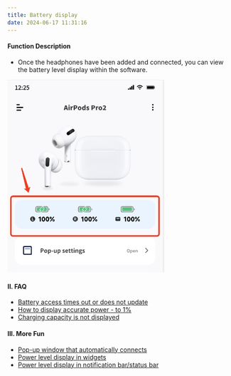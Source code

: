 ```yaml
---
title: Battery display
date: 2024-06-17 11:31:16
---
```


#### Function Description
- Once the headphones have been added and connected, you can view the battery level display within the software.

<img src="battery_display/img.png" width="70%" alt="">

#### II. FAQ
- [Battery access times out or does not update](/faq/battery_not_update)
- [How to display accurate power - to 1%](/faq/cacurate_power)
- [Charging capacity is not displayed](/faq/charging_not_displayed)


#### III. More Fun
- [Pop-up window that automatically connects](/basic/auto_pop_up)
- [Power level display in widgets](/func/widget)
- [Power level display in notification bar/status bar](/func/notification_bar)
